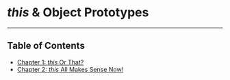 # *this* & Object Prototypes  

-----  

## Table of Contents

* [Chapter 1: *this* Or That?](chapter1.md)
* [Chapter 2: *this* All Makes Sense Now!](chapter2.md)
